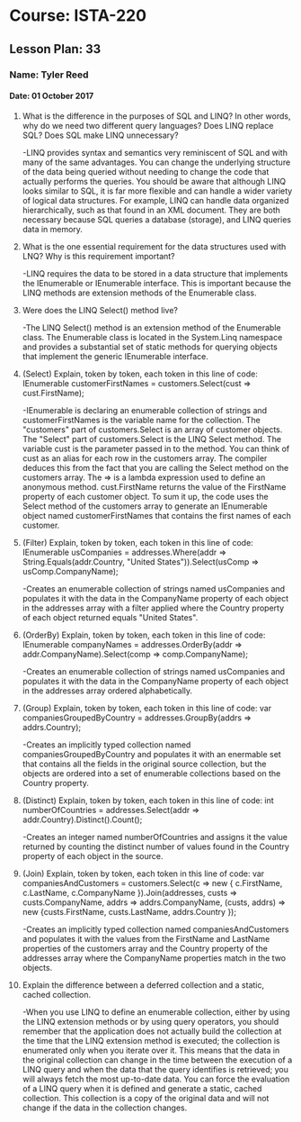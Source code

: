 # Course: ISTA-220
## Lesson Plan: 33
### Name: Tyler Reed
#### Date: 01 October 2017

1. What is the difference in the purposes of SQL and LINQ? In other words, why do we need two different query languages? Does LINQ replace SQL? Does SQL make LINQ unnecessary?

	-LINQ provides syntax and semantics very reminiscent of SQL and with many of the same advantages. You can change the underlying structure of the data being queried without needing to change the code that actually performs the queries. You should be aware that although LINQ looks similar to SQL, it is far more flexible and can handle a wider variety of logical data structures. For example, LINQ can handle data organized hierarchically, such as that found in an XML document. They are both necessary because SQL queries a database (storage), and LINQ queries data in memory.
1. What is the one essential requirement for the data structures used with LNQ? Why is this requirement important?

	-LINQ requires the data to be stored in a data structure that implements the IEnumerable or IEnumerable<T> interface. This is important because the LINQ methods are extension methods of the Enumerable class.
1. Were does the LINQ Select() method live?

	-The LINQ Select() method is an extension method of the Enumerable class. The Enumerable class is located in the System.Linq namespace and provides a substantial set of static methods for querying objects that implement the generic IEnumerable<T> interface.
1. (Select) Explain, token by token, each token in this line of code: 
IEnumerable<string> customerFirstNames = customers.Select(cust => cust.FirstName);

	-IEnumerable<string> is declaring an enumerable collection of strings and customerFirstNames is the variable name for the collection. The "customers" part of customers.Select is an array of customer objects. The "Select" part of customers.Select is the LINQ Select method. The variable cust is the parameter passed in to the method. You can think of cust as an alias for each row in the customers array. The compiler deduces this from the fact that you are calling the Select method on the customers array. The => is a lambda expression used to define an anonymous method. cust.FirstName returns the value of the FirstName property of each customer object. To sum it up, the code uses the Select method of the customers array to generate an IEnumerable object named customerFirstNames that contains the first names of each customer.
1. (Filter) Explain, token by token, each token in this line of code: 
IEnumerable<string> usCompanies = addresses.Where(addr =>
String.Equals(addr.Country, "United States")).Select(usComp => usComp.CompanyName);

	-Creates an enumerable collection of strings named usCompanies and populates it with the data in the CompanyName property of each object in the addresses array with a filter applied where the Country property of each object returned equals "United States".
1. (OrderBy) Explain, token by token, each token in this line of code: 
IEnumerable<string> companyNames = addresses.OrderBy(addr =>
addr.CompanyName).Select(comp => comp.CompanyName);

	-Creates an enumerable collection of strings named usCompanies and populates it with the data in the CompanyName property of each object in the addresses array ordered alphabetically.
1. (Group) Explain, token by token, each token in this line of code: 
var companiesGroupedByCountry = addresses.GroupBy(addrs => addrs.Country);

	-Creates an implicitly typed collection named companiesGroupedByCountry and populates it with an enermable set that contains all the fields in the original source collection, but the objects are ordered into a set of enumerable collections based on the Country property.
1. (Distinct) Explain, token by token, each token in this line of code: 
int numberOfCountries = addresses.Select(addr => addr.Country).Distinct().Count();

	-Creates an integer named numberOfCountries and assigns it the value returned by counting the distinct number of values found in the Country property of each object in the source.
1. (Join) Explain, token by token, each token in this line of code: 
var companiesAndCustomers =
customers.Select(c =>
new { c.FirstName, c.LastName, c.CompanyName }).Join(addresses, custs =>
custs.CompanyName, addrs => addrs.CompanyName, (custs, addrs) =>
new {custs.FirstName, custs.LastName, addrs.Country });

	-Creates an implicitly typed collection named companiesAndCustomers and populates it with the values from the FirstName and LastName properties of the customers array and the Country property of the addresses array where the CompanyName properties match in the two objects.
1. Explain the difference between a deferred collection and a static, cached collection.

	-When you use LINQ to define an enumerable collection, either by using the LINQ extension methods or by using query operators, you should remember that the application does not actually build the collection at the time that the LINQ extension method is executed; the collection is enumerated only when you iterate over it. This means that the data in the original collection can change in the time between the execution of a LINQ query and when the data that the query identifies is retrieved; you will always fetch the most up-to-date data. You can force the evaluation of a LINQ query when it is defined and generate a static, cached collection. This collection is a copy of the original data and will not change if the data in the collection changes.
